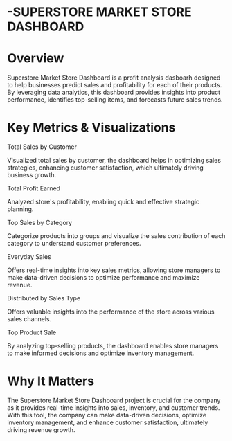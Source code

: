 # -SUPERSTORE MARKET STORE DASHBOARD


# Overview

Superstore Market Store Dashboard is a profit analysis dasboarh designed to help businesses predict sales and profitability for each of their products. By leveraging data analytics, this dashboard provides insights into product performance, identifies top-selling items, and forecasts future sales trends.


# Key Metrics & Visualizations

Total Sales by Customer

Visualized total sales by customer, the dashboard helps in optimizing sales strategies, enhancing customer satisfaction, which ultimately driving business growth.

Total Profit Earned 

Analyzed store's profitability, enabling quick and effective strategic planning.

Top Sales by Category

Categorize products into groups and visualize the sales contribution of each category to understand customer preferences.

Everyday Sales

Offers real-time insights into key sales metrics, allowing store managers to make data-driven decisions to optimize performance and maximize revenue.

Distributed by Sales Type

Offers valuable insights into the performance of the store across various sales channels.

Top Product Sale

By analyzing top-selling products, the dashboard enables store managers to make informed decisions and optimize inventory management.


# Why It Matters

The Superstore Market Store Dashboard project is crucial for the company as it provides real-time insights into sales, inventory, and customer trends. With this tool, the company can make data-driven decisions, optimize inventory management, and enhance customer satisfaction, ultimately driving revenue growth.
